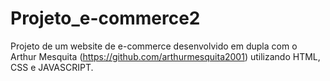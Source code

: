 # Projeto_e-commerce2
Projeto de um website de e-commerce desenvolvido em dupla com o Arthur Mesquita (https://github.com/arthurmesquita2001) utilizando HTML, CSS e JAVASCRIPT.
